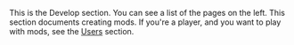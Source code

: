 
This is the Develop section.
You can see a list of the pages on the left.
This section documents creating mods.
If you're a player, and you want to play with mods, see the [Users](/users/) section.